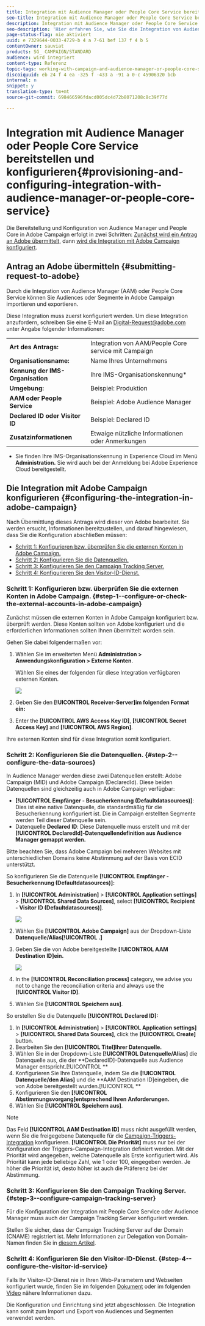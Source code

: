```yaml
---
title: Integration mit Audience Manager oder People Core Service bereitstellen und konfigurieren
seo-title: Integration mit Audience Manager oder People Core Service bereitstellen und konfigurieren
description: Integration mit Audience Manager oder People Core Service bereitstellen und konfigurieren
seo-description: 'Hier erfahren Sie, wie Sie die Integration von Audience Manager/People Core Service konfigurieren können, um Audiences oder Segmente in den unterschiedlichen Adobe Experience Cloud-Lösungen freizugeben. '
page-status-flag: nie aktiviert
uuid: e 7329644-0033-4729-b 4 a 7-61 bef 137 f 4 b 5
contentOwner: sauviat
products: SG_ CAMPAIGN/STANDARD
audience: wird integriert
content-type: Referenz
topic-tags: working-with-campaign-and-audience-manager-or-people-core-service
discoiquuid: eb 24 f 4 ea -325 f -433 a -91 a 0-c 45906320 bcb
internal: n
snippet: y
translation-type: tm+mt
source-git-commit: 698466596fdacd005dc4d72b8071208c8c39f77d

---
```



# Integration mit Audience Manager oder People Core Service bereitstellen und konfigurieren{#provisioning-and-configuring-integration-with-audience-manager-or-people-core-service}

Die Bereitstellung und Konfiguration von Audience Manager und People Core in Adobe Campaign erfolgt in zwei Schritten: [Zunächst wird ein Antrag an Adobe übermittelt](../../integrating/using/provisioning-and-configuring-integration-with-audience-manager-or-people-core-service.md#submitting-request-to-adobe), dann [wird die Integration mit Adobe Campaign konfiguriert](../../integrating/using/provisioning-and-configuring-integration-with-audience-manager-or-people-core-service.md#configuring-the-integration-in-adobe-campaign).

## Antrag an Adobe übermitteln {#submitting-request-to-adobe}

Durch die Integration von Audience Manager (AAM) oder People Core Service können Sie Audiences oder Segmente in Adobe Campaign importieren und exportieren.

Diese Integration muss zuerst konfiguriert werden. Um diese Integration anzufordern, schreiben Sie eine E-Mail an [Digital-Request@adobe.com](mailto:Digital-Request@adobe.com) unter Angabe folgender Informationen:

<table> 
 <tbody> 
  <tr> 
   <td> <strong>Art des Antrags:</strong><br /> </td> 
   <td> Integration von AAM/People Core service mit Campaign </td> 
  </tr> 
  <tr> 
   <td> <strong>Organisationsname:</strong><br /> </td> 
   <td> Name Ihres Unternehmens </td> 
  </tr> 
  <tr> 
   <td> <strong>Kennung der IMS-Organisation</strong><br /> </td> 
   <td> Ihre IMS-Organisationskennung* </td> 
  </tr> 
  <tr> 
   <td> <strong>Umgebung:</strong><br /> </td> 
   <td> Beispiel: Produktion </td> 
  </tr> 
  <tr> 
   <td> <strong>AAM oder People Service</strong><br /> </td> 
   <td> Beispiel: Adobe Audience Manager </td> 
  </tr> 
  <tr> 
   <td> <strong>Declared ID oder Visitor ID</strong><br /> </td> 
   <td> Beispiel: Declared ID </td> 
  </tr> 
  <tr> 
   <td> <strong>Zusatzinformationen</strong><br /> </td> 
   <td> Etwaige nützliche Informationen oder Anmerkungen </td> 
  </tr> 
 </tbody> 
</table>

* Sie finden Ihre IMS-Organisationskennung in Experience Cloud im Menü **Administration.** Sie wird auch bei der Anmeldung bei Adobe Experience Cloud bereitgestellt.

## Die Integration mit Adobe Campaign konfigurieren {#configuring-the-integration-in-adobe-campaign}

Nach Übermittlung dieses Antrags wird dieser von Adobe bearbeitet. Sie werden ersucht, Informationen bereitzustellen, und darauf hingewiesen, dass Sie die Konfiguration abschließen müssen:

* [Schritt 1: Konfigurieren bzw. überprüfen Sie die externen Konten in Adobe Campaign.](../../integrating/using/provisioning-and-configuring-integration-with-audience-manager-or-people-core-service.md#step-1--configure-or-check-the-external-accounts-in-adobe-campaign)
* [Schritt 2: Konfigurieren Sie die Datenquellen.](../../integrating/using/provisioning-and-configuring-integration-with-audience-manager-or-people-core-service.md#step-2--configure-the-data-sources)
* [Schritt 3: Konfigurieren Sie den Campaign Tracking Server.](../../integrating/using/provisioning-and-configuring-integration-with-audience-manager-or-people-core-service.md#step-3--configure-campaign-tracking-server)
* [Schritt 4: Konfigurieren Sie den Visitor-ID-Dienst.](../../integrating/using/provisioning-and-configuring-integration-with-audience-manager-or-people-core-service.md#step-4--configure-the-visitor-id-service)

### Schritt 1: Konfigurieren bzw. überprüfen Sie die externen Konten in Adobe Campaign. {#step-1--configure-or-check-the-external-accounts-in-adobe-campaign}

Zunächst müssen die externen Konten in Adobe Campaign konfiguriert bzw. überprüft werden. Diese Konten sollten von Adobe konfiguriert und die erforderlichen Informationen sollten Ihnen übermittelt worden sein.

Gehen Sie dabei folgendermaßen vor:

1. Wählen Sie im erweiterten Menü **Administration &gt; Anwendungskonfiguration &gt; Externe Konten**.

   Wählen Sie eines der folgenden für diese Integration verfügbaren externen Konten.

   ![](assets/integration_aam_1.png)

1. Geben Sie den **[!UICONTROL Receiver-Server]im folgenden Format ein:**
1. Enter the **[!UICONTROL AWS Access Key ID]**, **[!UICONTROL Secret Access Key]** and **[!UICONTROL AWS Region]**.

Ihre externen Konten sind für diese Integration somit konfiguriert.

### Schritt 2: Konfigurieren Sie die Datenquellen. {#step-2--configure-the-data-sources}

In Audience Manager werden diese zwei Datenquellen erstellt: Adobe Campaign (MID) und Adobe Campaign (DeclaredId). Diese beiden Datenquellen sind gleichzeitig auch in Adobe Campaign verfügbar:

* **[!UICONTROL Empfänger - Besucherkennung (Defaultdatasources)]**: Dies ist eine native Datenquelle, die standardmäßig für die Besucherkennung konfiguriert ist. Die in Campaign erstellten Segmente werden Teil dieser Datenquelle sein.
* Datenquelle **Declared ID**: Diese Datenquelle muss erstellt und mit der **[!UICONTROL DeclaredId]-Datenquellendefinition aus Audience Manager gemappt werden.**

Bitte beachten Sie, dass Adobe Campaign bei mehreren Websites mit unterschiedlichen Domains keine Abstimmung auf der Basis von ECID unterstützt.

So konfigurieren Sie die Datenquelle **[!UICONTROL Empfänger - Besucherkennung (Defaultdatasources)]:**

1. In **[!UICONTROL Administration]** &gt; **[!UICONTROL Application settings]** &gt; **[!UICONTROL Shared Data Sources]**, select **[!UICONTROL Recipient - Visitor ID (Defaultdatasources)]**.

   ![](assets/integration_aam_2.png)

1. Wählen Sie **[!UICONTROL Adobe Campaign]** aus der Dropdown-Liste **Datenquelle/Alias[!UICONTROL .]**
1. Geben Sie die von Adobe bereitgestellte **[!UICONTROL AAM Destination ID]ein.**

   ![](assets/integration_aam_3.png)

1. In the **[!UICONTROL Reconciliation process]** category, we advise you not to change the reconciliation criteria and always use the **[!UICONTROL Visitor ID]**.
1. Wählen Sie **[!UICONTROL Speichern aus]**.

So erstellen Sie die Datenquelle **[!UICONTROL Declared ID]:**

1. In **[!UICONTROL Administration]** &gt; **[!UICONTROL Application settings]** &gt; **[!UICONTROL Shared Data Sources]**, click the **[!UICONTROL Create]** button.
1. Bearbeiten Sie den **[!UICONTROL Titel]Ihrer Datenquelle.**
1. Wählen Sie in der Dropdown-Liste **[!UICONTROL Datenquelle/Alias]** die Datenquelle aus, die der **DeclaredID]-Datenquelle aus Audience Manager entspricht.[!UICONTROL **
1. Konfigurieren Sie Ihre Datenquelle, indem Sie die **[!UICONTROL Datenquelle/den Alias]** und die **AAM Destination ID]eingeben, die von Adobe bereitgestellt wurden.[!UICONTROL **
1. Konfigurieren Sie den **[!UICONTROL Abstimmungsvorgang]entsprechend Ihren Anforderungen.**
1. Wählen Sie **[!UICONTROL Speichern aus]**.

>[!NOTE]
>
>Das Feld **[!UICONTROL AAM Destination ID]** muss nicht ausgefüllt werden, wenn Sie die freigegebene Datenquelle für die [Campaign-Triggers-Integration](../../integrating/using/configuring-triggers-in-experience-cloud.md) konfigurieren. **[!UICONTROL Die Priorität]** muss nur bei der Konfiguration der Triggers-Campaign-Integration definiert werden. Mit der Priorität wird angegeben, welche Datenquelle als Erste konfiguriert wird. Als Priorität kann jede beliebige Zahl, wie 1 oder 100, eingegeben werden. Je höher die Priorität ist, desto höher ist auch die Präferenz bei der Abstimmung.

### Schritt 3: Konfigurieren Sie den Campaign Tracking Server. {#step-3--configure-campaign-tracking-server}

Für die Konfiguration der Integration mit People Core Service oder Audience Manager muss auch der Campaign Tracking Server konfiguriert werden.

Stellen Sie sicher, dass der Campaign Tracking Server auf der Domain (CNAME) registriert ist. Mehr Informationen zur Delegation von Domain-Namen finden Sie in [diesem Artikel](https://docs.campaign.adobe.com/doc/AC/en/technicalResources/Technotes/AdobeCampaign_Deliverability_Sub_Domain_Delegation.pdf).

### Schritt 4: Konfigurieren Sie den Visitor-ID-Dienst. {#step-4--configure-the-visitor-id-service}

Falls Ihr Visitor-ID-Dienst nie in Ihren Web-Parametern und Webseiten konfiguriert wurde, finden Sie im folgenden [Dokument](https://marketing.adobe.com/resources/help/en_US/mcvid/mcvid-setup-aam-analytics.html) oder im folgenden [Video](https://helpx.adobe.com/marketing-cloud/how-to/email-marketing.html#step-two) nähere Informationen dazu.

Die Konfiguration und Einrichtung sind jetzt abgeschlossen. Die Integration kann somit zum Import und Export von Audiences und Segmenten verwendet werden.
